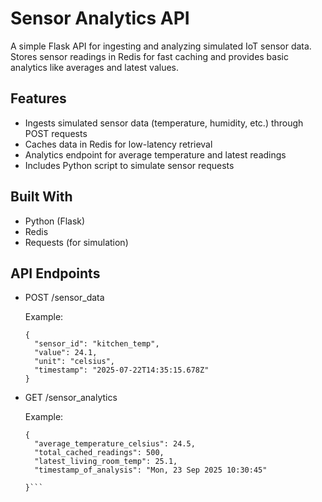 # Sensor Analytics API

A simple Flask API for ingesting and analyzing simulated IoT sensor data.  
Stores sensor readings in Redis for fast caching and provides basic analytics like averages and latest values.

## Features
- Ingests simulated sensor data (temperature, humidity, etc.) through POST requests
- Caches data in Redis for low-latency retrieval
- Analytics endpoint for average temperature and latest readings
- Includes Python script to simulate sensor requests

## Built With
- Python (Flask)
- Redis
- Requests (for simulation)


## API Endpoints
- POST /sensor_data

  Example:


  ```
  {
    "sensor_id": "kitchen_temp",
    "value": 24.1,
    "unit": "celsius",
    "timestamp": "2025-07-22T14:35:15.678Z"
  }
  ```





- GET /sensor_analytics

  Example:
  
  ```
  {
    "average_temperature_celsius": 24.5,
    "total_cached_readings": 500,
    "latest_living_room_temp": 25.1,
    "timestamp_of_analysis": "Mon, 23 Sep 2025 10:30:45"
  
  }```
